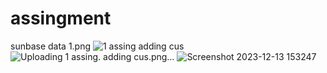# assingment
 sunbase data 
1.png
![1 assing  adding cus](https://github.com/ANSHUL333/assingment/assets/104254354/9a677fee-3988-4744-b1ed-284105048edf)
![Uploading 1 assing. adding cus.png…]()
![Screenshot 2023-12-13 153247](https://github.com/ANSHUL333/assingment/assets/104254354/f84d65f3-0dde-40c5-9eea-419e62a03cbf)
